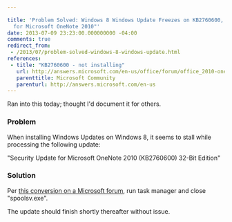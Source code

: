 ```yaml
---
 
title: 'Problem Solved: Windows 8 Windows Update Freezes on KB2760600, "Security Update
  for Microsoft OneNote 2010"'
date: 2013-07-09 23:23:00.000000000 -04:00
comments: true
redirect_from: 
 - /2013/07/problem-solved-windows-8-windows-update.html
references: 
 - title: "KB2760600 - not installing"
   url: http://answers.microsoft.com/en-us/office/forum/office_2010-onenote/kb2760600-not-installing/811842f5-6a58-40e1-a107-7303ddc4dcdf
   parenttitle: Microsoft Community
   parenturl: http://answers.microsoft.com/en-us
---
```

Ran into this today; thought I'd document it for others.

### Problem
When installing Windows Updates on Windows 8, it seems to stall while processing the following update:

"Security Update for Microsoft OneNote 2010 (KB2760600) 32-Bit Edition"

### Solution

Per [this conversion on a Microsoft forum][Forum link], run task manager and close "spoolsv.exe".

The update should finish shortly thereafter without issue.

[Forum link]: http://answers.microsoft.com/en-us/office/forum/office_2010-onenote/kb2760600-not-installing/811842f5-6a58-40e1-a107-7303ddc4dcdf
